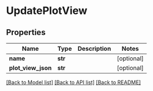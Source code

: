 # UpdatePlotView

## Properties
Name | Type | Description | Notes
------------ | ------------- | ------------- | -------------
**name** | **str** |  | [optional] 
**plot_view_json** | **str** |  | [optional] 

[[Back to Model list]](../README.md#documentation-for-models) [[Back to API list]](../README.md#documentation-for-api-endpoints) [[Back to README]](../README.md)


